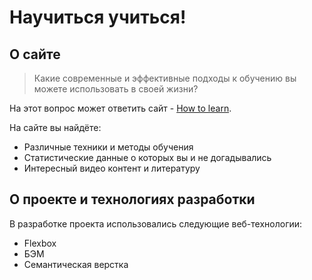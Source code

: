 # Научиться учиться!

## О сайте

> Какие современные и эффективные
> подходы к обучению вы можете использовать в своей жизни?

На этот вопрос может ответить сайт - [How to learn](https://energetikk.github.io/how-to-learn/ "Ссылка на сайт").

На сайте вы найдёте:

- Различные техники и методы обучения
- Статистические данные о которых вы и не догадывались
- Интересный видео контент и литературу

## О проекте и технологиях разработки

В разработке проекта использовались следующие веб-технологии:

- Flexbox
- БЭМ
- Семантическая верстка
